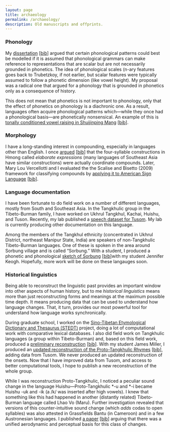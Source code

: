 ```yaml
---
layout: page
title: archaeology
permalink: /archaeology/
description: Old manuscripts and offprints.
---
```


### Phonology

My [dissertation]({{site.baseurl}}/assets/pdf/mortensen2006logical.pdf) [[bib]({{site.baseurl}}/assets/bib/mortensen2006logical)] argued that certain phonological patterns could best be modelled if it is assumed that phonological grammars can make reference to representations that are scalar but are not necessarily grounded in phonetics. The idea of phonological scales (n-ary features goes back to Trubetzkoy, if not earlier, but scalar features were typically assumed to follow a phonetic dimension (like vowel height). My proposal was a radical one that argued for a phonology that is grounded in phonetics only as a consequence of history.

This does not mean that phonetics is not important to phonology, only that the effect of phonetics on phonology is a diachronic one. As a result, languages often acquire phonological patterns which—while they once had a phonological basis—are phonetically nonsensical. An example of this is [tonally conditioned vowel raising in Shuijinping Mang]({{site.baseurl}}/assets/pdf/mortensen2011tonally.pdf) [[bib]({{site.baseurl}}/assets/bib/mortensen2011tonally.bib)]. 

### Morphology

I have a long-standing interest in compounding, especially in languages other than English. I once [argued]({{site.baseurl}}/assets/pdf/mortensen2003hmong.pdf) [[bib]({{site.baseurl}}/assets/bib/mortensen2003hmong.pdf)] that the four-syllable constructions in Hmong called *elaborate expressions* (many languages of Southeast Asia have similar constructions) were actually coordinate compounds. Later, Mary Lou Vercellotti and I evaluated the the Scalise and Bisetto (2009) framework for classifying compounds by [applying it to American Sign Language]({{site.baseurl}}/assets/pdf/vercellotti2012classification.pdf) [[bib]({{site.baseurl}}/assets/bib/vercellotti2012classification.bib)].

### Language documentation

I have been fortunate to do field work on a number of different languages, mostly from South and Southeast Asia. In the Tangkhulic group in the Tibeto-Burman family, I have worked on Ukhrul Tangkhul, Kachai, Huishu, and Tuson. Recently, my lab published a [speech dataset for Tusom](https://github.com/dmort27/tusom2021). My lab is currently producing other documentation on this language.

Among the members of the Tangkhul ethnicity (concentrated in Ukhrul District, northeast Manipur State, India) are speakers of non-Tangkhulic Tibeto-Burman languages. One of these is spoken in the area around Sorbung village and is called “Sorbung.” With a student, I produced a phonetic and phonological [sketch of Sorbung]({{site.baseurl}}/assets/pdf/mortensen2011sorbung.pdf) [[bib]({{site.baseurl}}/assets/pdf/mortensen2011sorbung.bib)]with my student Jennifer Keogh. Hopefully, more work will be done on these langauges soon.

### Historical linguistics

Being able to reconstruct the linguistic past provides an important window into other aspects of human history, but to me *historical linguistics* means more than just reconstructing forms and meanings at the maximum possible time depth. It means producing data that can be used to understand how language changes. That, it turn, provides our most powerful tool for understand how language works synchronically.

During graduate school, I worked on the [Sino-Tibetan Etymological Dictionary and Thesaurus (STEDT)](https://stedt.berkeley.edu/) project, doing a lot of computational work with comparative lexical databases. I also did field work on Tangkhulic languages (a group within Tibeto-Burman) and, based on this field work, produced a [preliminary reconstruction]({{site.baseurl}}/assets/pdf/mortensen2003comparative.pdf) [[bib]({{site.baseurl}}/assets/bib/mortensen2003comparative.bib)]. With my student James Miller, I produced an [updated reconstruction of the Proto-Tangkhulic Rhymes]({{site.baseurl}}/assets/pdf/mortensen2013reconstruction.pdf) [[bib]({{site.baseurl}}/assets/bib/mortensen2013reconstruction.bib)], adding data from Tusom. We never produced an updated reconstruction of the onsets. Now that I have improved data from Tusom, and access to better computational tools, I hope to publish a new reconstruction of the whole group.

While I was reconstruction Proto-Tangkhulic, I noticed a peculiar sound change in the language Huishu—Proto-Tangkhulic \*-u and \*-i became Huishu -uk and -ik (a /k/ was inserted after high vowels). I knew that something like this had happened in another (distantly related) Tibeto-Burman language called Lhao Vo (Maru). Further investigation revealed that versions of this counter-intuitive sound change (which *adds* codas to open syllables) was also attested in Grassfields Bantu (in Cameroon) and in a few Austronesian languages. I published [a paper]({{site.baseurl}}/assets/pdf/mortensen2012emergence.pdf) [[bib]({{site.baseurl}}/assets/bib/mortensen2012emergence.bib)] arguing that there was a unified aerodynamic and perceptual basis for this class of changes.